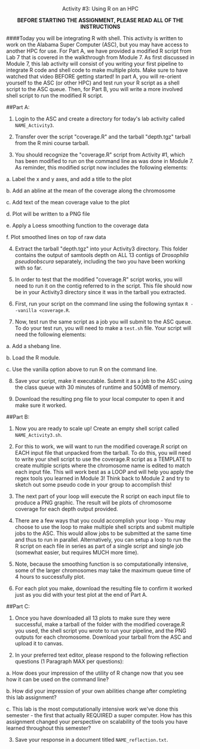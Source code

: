 <p align="center">Activity #3: Using R on an HPC</p>

<p align="center"><b>BEFORE STARTING THE ASSIGNMENT, PLEASE READ ALL OF THE INSTRUCTIONS</b></p>

####Today you will be integrating R with shell. This activity is written to work on the Alabama Super Computer (ASC), but you may have access to another HPC for use. For Part A, we have provided a modified R script from Lab 7 that is covered in the walkthrough from Module 7. As first discussed in Module 7, this lab activity will consist of you writing your first pipeline to integrate R code and shell code to make multiple plots. Make sure to have watched that video BEFORE getting started! In part A, you will re-orient yourself to the ASC (or other HPC) and test run your R script as a shell script to the ASC queue. Then, for Part B, you will write a more involved shell script to run the modified R script. 

##Part A:

1. Login to the ASC and create a directory for today's lab activity called `NAME_Activity3`. 

2. Transfer over the script "coverage.R" and the tarball "depth.tgz" tarball from the R mini course tarball. 

3. You should recognize the "coverage.R" script from Activity #1, which has been modified to run on the command line as was done in Module 7. As reminder, this modified script now includes the following elements:

 a. Label the x and y axes, and add a title to the plot

 b. Add an abline at the mean of the coverage along the chromosome

 c. Add text of the mean coverage value to the plot

 d. Plot will be written to a PNG file

 e. Apply a Loess smoothing function to the coverage data

 f. Plot smoothed lines on top of raw data

4. Extract the tarball "depth.tgz" into your Activity3 directory. This folder contains the output of samtools depth on ALL 13 contigs of *Drosophila pseudoobscura* separately, including the two you have been working with so far.

5. In order to test that the modified "coverage.R" script works, you will need to run it on the contig referred to in the script. This file should now be in your Activity3 directory since it was in the tarball you extracted. 

6. First, run your script on the command line using the following syntax `R --vanilla <coverage.R`. 

7. Now, test run the same script as a job you will submit to the ASC queue. To do your test run, you will need to make a `test.sh` file. Your script will need the following elements:

 a. Add a shebang line.
 
 b. Load the R module.
 
 c. Use the vanilla option above to run R on the command line. 

8. Save your script, make it executable. Submit it as a job to the ASC using the class queue with 30 minutes of runtime and 500MB of memory.

9. Download the resulting png file to your local computer to open it and make sure it worked. 

##Part B:

1. Now you are ready to scale up! Create an empty shell script called `NAME_Activity3.sh`. 

2. For this to work, we will want to run the modified coverage.R script on EACH input file that unpacked from the tarball. To do this, you will need to write your shell script to use the coverage.R script as a TEMPLATE to create multiple scripts where the chromosome name is edited to match each input file. This will work best as a LOOP and will help you apply the regex tools you learned in Module 3! Think back to Module 2 and try to sketch out some pseudo code in your group to accomplish this!

3. The next part of your loop will execute the R script on each input file to produce a PNG graphic. The result will be plots of chromosome coverage for each depth output provided.

4. There are a few ways that you could accomplish your loop - You may choose to use the loop to make multiple shell scripts and submit multiple jobs to the ASC. This would allow jobs to be submitted at the same time and thus to run in parallel. Alternatively, you can setup a loop to run the R script on each file in series as part of a single script and single job (somewhat easier, but requires MUCH more time).

5. Note, because the smoothing function is so computationally intensive, some of the larger chromosomes may take the maximum queue time of 4 hours to successfully plot. 

6. For each plot you make, download the resulting file to confirm it worked just as you did with your test plot at the end of Part A.


##Part C:

1. Once you have downloaded all 13 plots to make sure they were successful, make a tarball of the folder with the modified coverage.R you used, the shell script you wrote to run your pipeline, and the PNG outputs for each chromosome. Download your tarball from the ASC and upload it to canvas.

2. In your preferred text editor, please respond to the following reflection questions (1 Paragraph MAX per questions): 

 a. How does your impression of the utility of R change now that you see how it can be used on the command line?
 
 b. How did your impression of your own abilities change after completing this lab assignment?
 
 c. This lab is the most computationally intensive work we've done this semester - the first that actually REQUIRED a super computer. How has this assignment changed your perspective on scalability of the tools you have learned throughout this semester?  

3. Save your response in a document titled `NAME_reflection.txt`.


